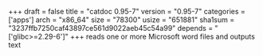 +++
draft = false
title = "catdoc 0.95-7"
version = "0.95-7"
categories = ['apps']
arch = "x86_64"
size = "78300"
usize = "651881"
sha1sum = "3237ffb7250caf43897ce561d9022aeb45c54a99"
depends = "['glibc>=2.29-6']"
+++
reads one or more Microsoft word files and outputs text